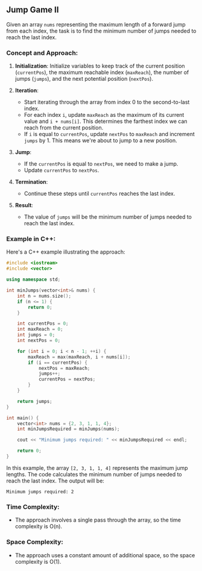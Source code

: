 ## Jump Game II

Given an array `nums` representing the maximum length of a forward jump from each index, the task is to find the minimum number of jumps needed to reach the last index.

### Concept and Approach:

1. **Initialization**: Initialize variables to keep track of the current position (`currentPos`), the maximum reachable index (`maxReach`), the number of jumps (`jumps`), and the next potential position (`nextPos`).

2. **Iteration**:
   - Start iterating through the array from index 0 to the second-to-last index.
   - For each index `i`, update `maxReach` as the maximum of its current value and `i + nums[i]`. This determines the farthest index we can reach from the current position.
   - If `i` is equal to `currentPos`, update `nextPos` to `maxReach` and increment `jumps` by 1. This means we're about to jump to a new position.

3. **Jump**:
   - If the `currentPos` is equal to `nextPos`, we need to make a jump.
   - Update `currentPos` to `nextPos`.

4. **Termination**:
   - Continue these steps until `currentPos` reaches the last index.

5. **Result**:
   - The value of `jumps` will be the minimum number of jumps needed to reach the last index.

### Example in C++:

Here's a C++ example illustrating the approach:

```cpp
#include <iostream>
#include <vector>

using namespace std;

int minJumps(vector<int>& nums) {
    int n = nums.size();
    if (n <= 1) {
        return 0;
    }

    int currentPos = 0;
    int maxReach = 0;
    int jumps = 0;
    int nextPos = 0;

    for (int i = 0; i < n - 1; ++i) {
        maxReach = max(maxReach, i + nums[i]);
        if (i == currentPos) {
            nextPos = maxReach;
            jumps++;
            currentPos = nextPos;
        }
    }

    return jumps;
}

int main() {
    vector<int> nums = {2, 3, 1, 1, 4};
    int minJumpsRequired = minJumps(nums);

    cout << "Minimum jumps required: " << minJumpsRequired << endl;

    return 0;
}
```

In this example, the array `[2, 3, 1, 1, 4]` represents the maximum jump lengths. The code calculates the minimum number of jumps needed to reach the last index. The output will be:

```
Minimum jumps required: 2
```

### Time Complexity:
- The approach involves a single pass through the array, so the time complexity is O(n).

### Space Complexity:
- The approach uses a constant amount of additional space, so the space complexity is O(1).